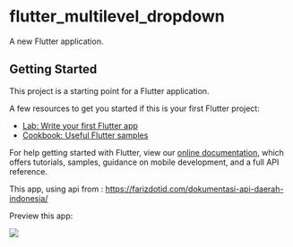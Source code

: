 # flutter_multilevel_dropdown

A new Flutter application.

## Getting Started

This project is a starting point for a Flutter application.

A few resources to get you started if this is your first Flutter project:

- [Lab: Write your first Flutter app](https://flutter.dev/docs/get-started/codelab)
- [Cookbook: Useful Flutter samples](https://flutter.dev/docs/cookbook)

For help getting started with Flutter, view our
[online documentation](https://flutter.dev/docs), which offers tutorials,
samples, guidance on mobile development, and a full API reference.


This app, using api from :
https://farizdotid.com/dokumentasi-api-daerah-indonesia/

Preview this app:

![](https://media.giphy.com/media/VfzaRMHwAVNwkASgIA/giphy.gif)
